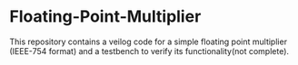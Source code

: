 # Floating-Point-Multiplier
This repository contains a veilog code for a simple floating point multiplier (IEEE-754 format) and a testbench to verify its functionality(not complete).
